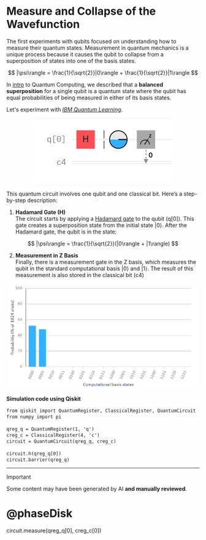 # Measure and Collapse of the Wavefunction

The first experiments with qubits focused on understanding how to measure their quantum states. Measurement in quantum mechanics is a unique process because it causes the qubit to collapse from a superposition of states into one of the basis states.

$$
|\psi\rangle = \frac{1}{\sqrt{2}}|0\rangle + \frac{1}{\sqrt{2}}|1\rangle
$$

In [intro](https://github.com/mariocuomo/QuantumComputing101/edit/main/intro/README.md) to Quantum Computing, we described that a **balanced superposition** for a single qubit is a quantum state where the qubit has equal probabilities of being measured in either of its basis states.

Let's experiment with [_IBM Quantum Learning_](https://quantum.ibm.com/).

<div align="center">
  <img src="https://github.com/mariocuomo/QuantumComputing101/blob/main/img/balancedsuperposition-measure.png">
</div>

This quantum circuit involves one qubit and one classical bit. Here’s a step-by-step description:

1. **Hadamard Gate (H)** <br>
The circuit starts by applying a [Hadamard gate](https://github.com/mariocuomo/QuantumComputing101/tree/main/operators/Hadamard) to the qubit (q[0]). This gate creates a superposition state from the initial state <mi>|0</mi><mo stretchy="false">⟩</mo>. After the Hadamard gate, the qubit is in the state:

$$
|\psi\rangle = \frac{1}{\sqrt{2}}(|0\rangle + |1\rangle)
$$

2. **Measurement in Z Basis** <br>
Finally, there is a measurement gate in the Z basis, which measures the qubit in the standard computational basis <mi>|0</mi><mo stretchy="false">⟩</mo> and <mi>|1</mi><mo stretchy="false">⟩</mo>. The result of this measurement is also stored in the classical bit (c4)


<div align="center">
  <img src="https://github.com/mariocuomo/QuantumComputing101/blob/main/img/balancedsuperposition-measureprob.png" width="800">
</div>



**Simulation code using Qiskit**

```Qiskit
from qiskit import QuantumRegister, ClassicalRegister, QuantumCircuit
from numpy import pi

qreg_q = QuantumRegister(1, 'q')
creg_c = ClassicalRegister(4, 'c')
circuit = QuantumCircuit(qreg_q, creg_c)

circuit.h(qreg_q[0])
circuit.barrier(qreg_q)
```

---
> [!IMPORTANT]
> Some content may have been generated by AI **and manually reviewed**.
# @phaseDisk
circuit.measure(qreg_q[0], creg_c[0])


